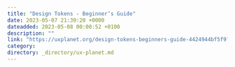 ```yaml
---
title: "Design Tokens - Beginner’s Guide"
date: 2023-05-07 21:39:20 +0000
dateadded: 2023-05-08 00:00:52 +0100
description: ""
link: "https://uxplanet.org/design-tokens-beginners-guide-4424944bf5f9?source=rss----819cc2aaeee0---4"
category:
directory: _directory/ux-planet.md
---
```

